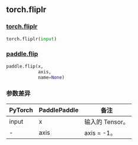 ## torch.fliplr
### [torch.fliplr](https)

```python
torch.fliplr(input)
```

### [paddle.flip](https)

```python
paddle.flip(x, 
            axis, 
            name=None)
```
### 参数差异
| PyTorch       | PaddlePaddle | 备注                                                   |
| ------------- | ------------ | ------------------------------------------------------ |
| input        | x            | 输入的 Tensor。                   |
| -            | axis         | axis = -1。                     |

